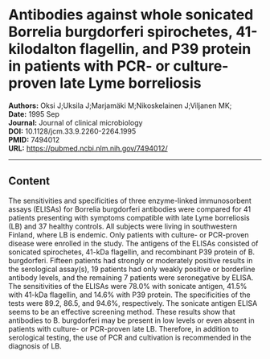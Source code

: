 # Antibodies against whole sonicated Borrelia burgdorferi spirochetes, 41-kilodalton flagellin, and P39 protein in patients with PCR- or culture-proven late Lyme borreliosis

**Authors:** Oksi J;Uksila J;Marjamäki M;Nikoskelainen J;Viljanen MK;  
**Date:** 1995 Sep  
**Journal:** Journal of clinical microbiology  
**DOI:** 10.1128/jcm.33.9.2260-2264.1995  
**PMID:** 7494012  
**URL:** https://pubmed.ncbi.nlm.nih.gov/7494012/

---

## Content

The sensitivities and specificities of three enzyme-linked immunosorbent assays (ELISAs) for Borrelia burgdorferi antibodies were compared for 41 patients presenting with symptoms compatible with late Lyme borreliosis (LB) and 37 healthy controls. All subjects were living in southwestern Finland, where LB is endemic. Only patients with culture- or PCR-proven disease were enrolled in the study. The antigens of the ELISAs consisted of sonicated spirochetes, 41-kDa flagellin, and recombinant P39 protein of B. burgdorferi. Fifteen patients had strongly or moderately positive results in the serological assay(s), 19 patients had only weakly positive or borderline antibody levels, and the remaining 7 patients were seronegative by ELISA. The sensitivities of the ELISAs were 78.0% with sonicate antigen, 41.5% with 41-kDa flagellin, and 14.6% with P39 protein. The specificities of the tests were 89.2, 86.5, and 94.6%, respectively. The sonicate antigen ELISA seems to be an effective screening method. These results show that antibodies to B. burgdorferi may be present in low levels or even absent in patients with culture- or PCR-proven late LB. Therefore, in addition to serological testing, the use of PCR and cultivation is recommended in the diagnosis of LB.
